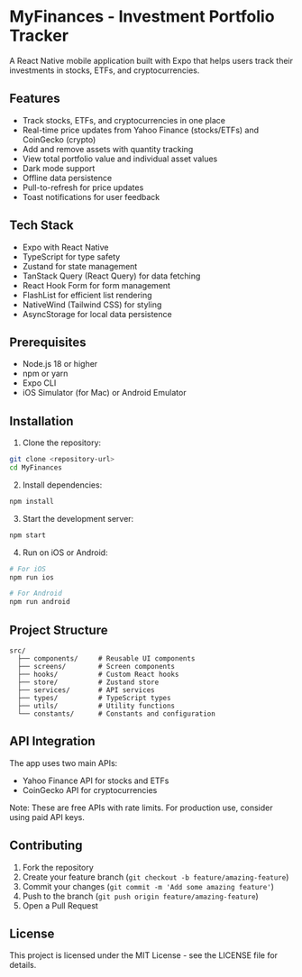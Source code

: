# MyFinances - Investment Portfolio Tracker

A React Native mobile application built with Expo that helps users track their investments in stocks, ETFs, and cryptocurrencies.

## Features

- Track stocks, ETFs, and cryptocurrencies in one place
- Real-time price updates from Yahoo Finance (stocks/ETFs) and CoinGecko (crypto)
- Add and remove assets with quantity tracking
- View total portfolio value and individual asset values
- Dark mode support
- Offline data persistence
- Pull-to-refresh for price updates
- Toast notifications for user feedback

## Tech Stack

- Expo with React Native
- TypeScript for type safety
- Zustand for state management
- TanStack Query (React Query) for data fetching
- React Hook Form for form management
- FlashList for efficient list rendering
- NativeWind (Tailwind CSS) for styling
- AsyncStorage for local data persistence

## Prerequisites

- Node.js 18 or higher
- npm or yarn
- Expo CLI
- iOS Simulator (for Mac) or Android Emulator

## Installation

1. Clone the repository:

```bash
git clone <repository-url>
cd MyFinances
```

2. Install dependencies:

```bash
npm install
```

3. Start the development server:

```bash
npm start
```

4. Run on iOS or Android:

```bash
# For iOS
npm run ios

# For Android
npm run android
```

## Project Structure

```
src/
  ├── components/     # Reusable UI components
  ├── screens/        # Screen components
  ├── hooks/          # Custom React hooks
  ├── store/          # Zustand store
  ├── services/       # API services
  ├── types/          # TypeScript types
  ├── utils/          # Utility functions
  └── constants/      # Constants and configuration
```

## API Integration

The app uses two main APIs:

- Yahoo Finance API for stocks and ETFs
- CoinGecko API for cryptocurrencies

Note: These are free APIs with rate limits. For production use, consider using paid API keys.

## Contributing

1. Fork the repository
2. Create your feature branch (`git checkout -b feature/amazing-feature`)
3. Commit your changes (`git commit -m 'Add some amazing feature'`)
4. Push to the branch (`git push origin feature/amazing-feature`)
5. Open a Pull Request

## License

This project is licensed under the MIT License - see the LICENSE file for details.

